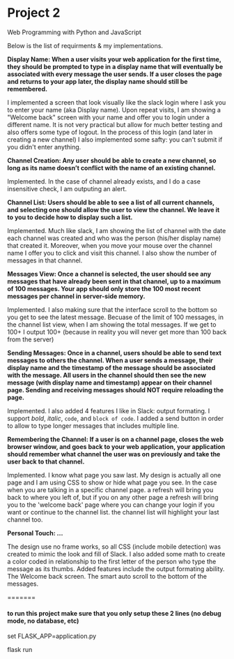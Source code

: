 # Project 2

Web Programming with Python and JavaScript

Below is the list of requirments & my implementations.

**Display Name: When a user visits your web application for the first time, they should be prompted to type in a display name that will eventually be associated with every message the user sends. If a user closes the page and returns to your app later, the display name should still be remembered.**

I implemented a screen that look visually like the slack login where I ask you to enter your name (aka Display name). Upon repeat visits, I am showing a "Welcome back" screen with your name and offer you to login under a different name. It is not very practical but allow for much better testing and also offers some type of logout.
In the process of this login (and later in creating a new channel) I also implemented some safty: you can't submit if you didn't enter anything.

**Channel Creation: Any user should be able to create a new channel, so long as its name doesn’t conflict with the name of an existing channel.**

Implemented. In the case of channel already exists, and I do a case insensitive check, I am outputing an alert.

**Channel List: Users should be able to see a list of all current channels, and selecting one should allow the user to view the channel. We leave it to you to decide how to display such a list.**

Implemented. Much like slack, I am showing the list of channel with the date each channel was created and who was the person (his/her display name) that created it. Moreover, when you move your mouse over the channel name I offer you to click and visit this channel. I also show the number of messages in that channel.

**Messages View: Once a channel is selected, the user should see any messages that have already been sent in that channel, up to a maximum of 100 messages. Your app should only store the 100 most recent messages per channel in server-side memory.**

Implemented. I also making sure that the interface scroll to the bottom so you get to see the latest message. Becuase of the limit of 100 messages, in the channel list view, when I am showing the total messages. If we get to 100+ I output 100+ (because in reality you will never get more than 100 back from the server)

**Sending Messages: Once in a channel, users should be able to send text messages to others the channel. When a user sends a message, their display name and the timestamp of the message should be associated with the message. All users in the channel should then see the new message (with display name and timestamp) appear on their channel page. Sending and receiving messages should NOT require reloading the page.**

Implemented. I also added 4 features I like in Slack: output formating. I support *bold*, _italic_, `code`, and ```block of code```. I added a send button in order to allow to type longer messages that includes multiple line.

**Remembering the Channel: If a user is on a channel page, closes the web browser window, and goes back to your web application, your application should remember what channel the user was on previously and take the user back to that channel.**

Implemented. I know what page you saw last. My design is actually all one page and I am using CSS to show or hide what page you see. In the case when you are talking in a specific channel page. a refresh will bring you back to where you left of, but if you on any other page a refresh will bring you to the 'welcome back' page where you can change your login if you want or continue to the channel list. the channel list will highlight your last channel too.

**Personal Touch: ...**

The design use no frame works, so all CSS (include mobile detection) was created to mimic the look and fill of Slack. I also added some math to create a color coded in relationship to the first letter of the person who type the message as its thumbs. Added features include the output formating ability. The Welcome back screen. The smart auto scroll to the bottom of the messages.





=======
#### to run this project make sure that you only setup these 2 lines (no debug mode, no database, etc)

set FLASK_APP=application.py

flask run
